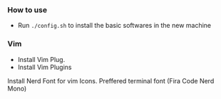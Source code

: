 ### How to use
- Run `./config.sh` to install the basic softwares in the new machine

### Vim

- Install Vim Plug.
- Install Vim Plugins

Install Nerd Font for vim Icons. Preffered terminal font (Fira Code Nerd Mono)
